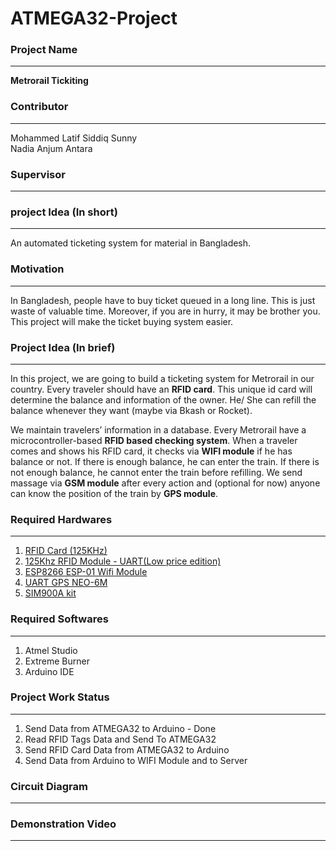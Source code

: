 # ATMEGA32-Project
### Project Name
-----------------
<b>Metrorail Tickiting</b><br>
### Contributor
-----------------
Mohammed Latif Siddiq Sunny<br>
Nadia Anjum Antara<br>
### Supervisor
-----------------
### project Idea (In short)
-----------------
An automated ticketing system for material in Bangladesh.<br>
### Motivation
-----------------
In Bangladesh, people have to buy ticket queued in a long line. This is just waste of valuable time. Moreover, if you are in hurry, it may be brother you. This project will make the ticket buying system easier.<br>
### Project Idea (In brief)
-----------------

In this project, we are going to build a ticketing system for Metrorail in our country. Every traveler should have an <b>RFID card</b>. This unique id card will determine the balance and information of the owner. He/ She can refill the balance whenever they want (maybe via Bkash or Rocket). <br>

We maintain travelers’ information in a database. Every Metrorail have a microcontroller-based <b>RFID based checking system</b>. When a traveler comes and shows his RFID card, it checks via <b>WIFI module</b> if he has balance or not. If there is enough balance, he can enter the train. If there is not enough balance, he cannot enter the train before refilling. We send massage via <b>GSM module</b> after every action and (optional for now) anyone can know the position of the train by <b>GPS module</b>.<br>
### Required Hardwares
-----------------
1. <a href="https://www.techshopbd.com/product-categories/miscellaneous-98724/41/rfid-tag-125khz-techshop-bangladesh
">RFID Card (125KHz) </a>
2. <a href="https://www.techshopbd.com/product-categories/rf/2402/125khz-rfid-module-uart-low-price-edition-techshop-bangladesh"> 125Khz RFID Module - UART(Low price edition) </a>
3. <a href="https://www.techshopbd.com/product-categories/wifi/2583/esp8266-esp-01-wifi-module-techshop-bangladesh
">ESP8266 ESP-01 Wifi Module </a>
4. <a href="https://www.techshopbd.com/product-categories/modules/2984/uart-gps-neo-6m-techshop-bangladesh
"> UART GPS NEO-6M </a>
5. <a href="https://www.techshopbd.com/product-categories/eval-board/2041/sim900a-kit-techshop-bangladesh"> SIM900A kit </a><br>

### Required Softwares
-----------------
1. Atmel Studio
2. Extreme Burner
3. Arduino IDE<br>

### Project Work Status
-----------------
1. Send Data from ATMEGA32 to Arduino - Done
2. Read RFID Tags Data and Send To ATMEGA32
3. Send RFID Card Data from ATMEGA32 to Arduino
4. Send Data from Arduino to WIFI Module and to Server


### Circuit Diagram
-----------------
### Demonstration Video
-----------------
